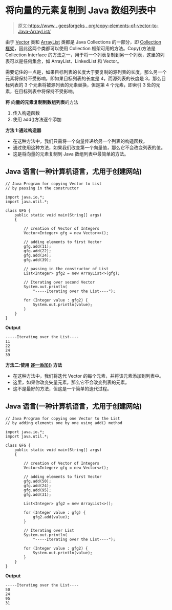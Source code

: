 # 将向量的元素复制到 Java 数组列表中

> 原文:[https://www . geesforgeks . org/copy-elements-of-vector-to-Java-ArrayList/](https://www.geeksforgeeks.org/copy-elements-of-vector-to-java-arraylist/)

由于 [Vector](https://www.geeksforgeeks.org/java-util-vector-class-java/) 类和 [ArrayList](https://www.geeksforgeeks.org/arraylist-in-java/) 类都是 Java Collections 的一部分，即 [Collection 框架](https://www.geeksforgeeks.org/collections-in-java-2/)，因此这两个类都可以使用 Collection 框架可用的方法。Copy()方法是 Collection Interface 的方法之一，用于将一个列表复制到另一个列表，这里的列表可以是任何集合，如 ArrayList、LinkedList 和 Vector。

需要记住的一点是，如果目标列表的长度大于要复制的源列表的长度，那么另一个元素将保持不受影响，即如果目标列表的长度是 4，而源列表的长度是 3，那么目标列表的 3 个元素将被源列表的元素替换，但是第 4 个元素，即索引 3 处的元素，在目标列表中将保持不受影响。

**将** **向量的元素复制到数组列表**的方法

1.  传入构造函数
2.  使用 add()方法逐个添加

**方法 1:通过构造器**

*   在这种方法中，我们只需将一个向量传递给另一个列表的构造函数。
*   通过使用这种方法，如果我们改变第一个向量值，那么它不会改变列表的值。
*   这是将向量的元素复制到 Java 数组列表中最简单的方法。

## Java 语言(一种计算机语言，尤用于创建网站)

```
// Java Program for copying Vector to List
// by passing in the constructor

import java.io.*;
import java.util.*;

class GFG {
    public static void main(String[] args)
    {

        // creation of Vector of Integers
        Vector<Integer> gfg = new Vector<>();

        // adding elements to first Vector
        gfg.add(11);
        gfg.add(22);
        gfg.add(24);
        gfg.add(39);

        // passing in the constructor of List
        List<Integer> gfg2 = new ArrayList<>(gfg);

        // Iterating over second Vector
        System.out.println(
            "-----Iterating over the List----");

        for (Integer value : gfg2) {
            System.out.println(value);
        }
    }
}
```

**Output**

```
-----Iterating over the List----
11
22
24
39
```

**方法二:使用** [**<u>逐一添加()</u>**](https://www.geeksforgeeks.org/vector-add-method-in-java/) **方法**

*   在这种方法中，我们将迭代 Vector 的每个元素，并将该元素添加到列表中。
*   这里，如果你改变矢量元素，那么它不会改变列表的元素。
*   这不是最好的方法，但这是一个简单的迭代过程。

## Java 语言(一种计算机语言，尤用于创建网站)

```
// Java Program for copying one Vector to the List
// by adding elements one by one using add() method

import java.io.*;
import java.util.*;

class GFG {
    public static void main(String[] args)
    {

        // creation of Vector of Integers
        Vector<Integer> gfg = new Vector<>();

        // adding elements to first Vector
        gfg.add(50);
        gfg.add(24);
        gfg.add(95);
        gfg.add(31);

        List<Integer> gfg2 = new ArrayList<>();

        for (Integer value : gfg) {
            gfg2.add(value);
        }

        // Iterating over List
        System.out.println(
            "-----Iterating over the List----");

        for (Integer value : gfg2) {
            System.out.println(value);
        }
    }
}
```

**Output**

```
-----Iterating over the List----
50
24
95
31
```